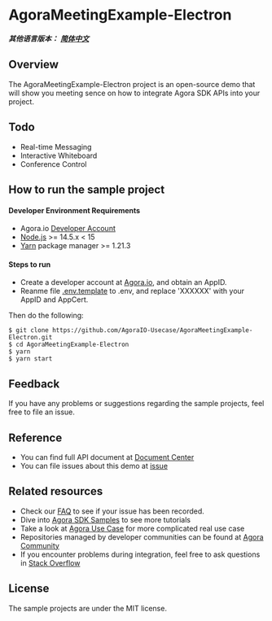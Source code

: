# AgoraMeetingExample-Electron

_**其他语言版本：** [**简体中文**](README.zh.md)_

## Overview

The AgoraMeetingExample-Electron project is an open-source demo that will show you meeting sence on how to integrate Agora SDK APIs into your project.

## Todo
- Real-time Messaging
- Interactive Whiteboard
- Conference Control

## How to run the sample project

#### Developer Environment Requirements

- Agora.io [Developer Account](https://dashboard.agora.io/signin/)
- [Node.js](https://nodejs.org/en/download/) >= 14.5.x < 15
- [Yarn](https://yarnpkg.com/) package manager >= 1.21.3

#### Steps to run

- Create a developer account at [Agora.io](https://dashboard.agora.io/signin/), and obtain an AppID.
- Reanme file [.env.template](.env.template) to .env, and replace 'XXXXXX' with your AppID and AppCert.

Then do the following:

```shell 
$ git clone https://github.com/AgoraIO-Usecase/AgoraMeetingExample-Electron.git
$ cd AgoraMeetingExample-Electron
$ yarn
$ yarn start

```

## Feedback

If you have any problems or suggestions regarding the sample projects, feel free to file an issue.

## Reference

- You can find full API document at [Document Center](https://docs.agora.io/en/Video/API%20Reference/electron/index.html)
- You can file issues about this demo at [issue](https://github.com/AgoraIO/Electron-SDK/issues)

## Related resources

- Check our [FAQ](https://docs.agora.io/en/faq) to see if your issue has been recorded.
- Dive into [Agora SDK Samples](https://github.com/AgoraIO) to see more tutorials
- Take a look at [Agora Use Case](https://github.com/AgoraIO-usecase) for more complicated real use case
- Repositories managed by developer communities can be found at [Agora Community](https://github.com/AgoraIO-Community)
- If you encounter problems during integration, feel free to ask questions in [Stack Overflow](https://stackoverflow.com/questions/tagged/agora.io)

## License

The sample projects are under the MIT license.
